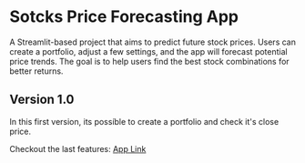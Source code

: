 # Sotcks Price Forecasting App

A Streamlit-based project that aims to predict future stock prices. Users can create a portfolio, adjust a few settings, and the app will forecast potential price trends. The goal is to help users find the best stock combinations for better returns.

## Version 1.0

In this first version, its possíble to create a portfolio and check it's close price.

Checkout the last features:
[App Link]('https://stocks-forecasting-app-jamckf92spsrve3plmppc8.streamlit.app/')
